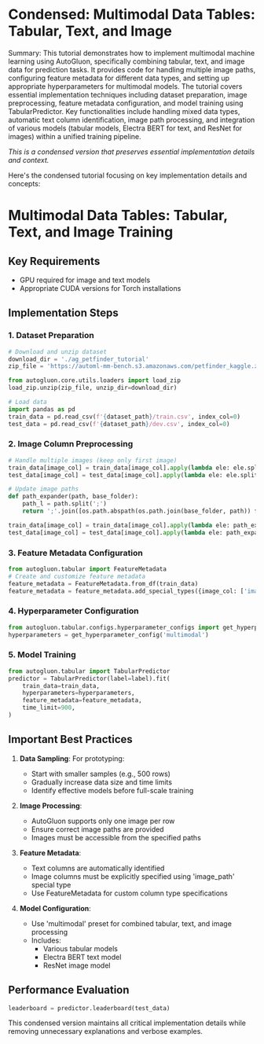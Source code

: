 # Condensed: Multimodal Data Tables: Tabular, Text, and Image

Summary: This tutorial demonstrates how to implement multimodal machine learning using AutoGluon, specifically combining tabular, text, and image data for prediction tasks. It provides code for handling multiple image paths, configuring feature metadata for different data types, and setting up appropriate hyperparameters for multimodal models. The tutorial covers essential implementation techniques including dataset preparation, image preprocessing, feature metadata configuration, and model training using TabularPredictor. Key functionalities include handling mixed data types, automatic text column identification, image path processing, and integration of various models (tabular models, Electra BERT for text, and ResNet for images) within a unified training pipeline.

*This is a condensed version that preserves essential implementation details and context.*

Here's the condensed tutorial focusing on key implementation details and concepts:

# Multimodal Data Tables: Tabular, Text, and Image Training

## Key Requirements
- GPU required for image and text models
- Appropriate CUDA versions for Torch installations

## Implementation Steps

### 1. Dataset Preparation
```python
# Download and unzip dataset
download_dir = './ag_petfinder_tutorial'
zip_file = 'https://automl-mm-bench.s3.amazonaws.com/petfinder_kaggle.zip'

from autogluon.core.utils.loaders import load_zip
load_zip.unzip(zip_file, unzip_dir=download_dir)

# Load data
import pandas as pd
train_data = pd.read_csv(f'{dataset_path}/train.csv', index_col=0)
test_data = pd.read_csv(f'{dataset_path}/dev.csv', index_col=0)
```

### 2. Image Column Preprocessing
```python
# Handle multiple images (keep only first image)
train_data[image_col] = train_data[image_col].apply(lambda ele: ele.split(';')[0])
test_data[image_col] = test_data[image_col].apply(lambda ele: ele.split(';')[0])

# Update image paths
def path_expander(path, base_folder):
    path_l = path.split(';')
    return ';'.join([os.path.abspath(os.path.join(base_folder, path)) for path in path_l])

train_data[image_col] = train_data[image_col].apply(lambda ele: path_expander(ele, base_folder=dataset_path))
test_data[image_col] = test_data[image_col].apply(lambda ele: path_expander(ele, base_folder=dataset_path))
```

### 3. Feature Metadata Configuration
```python
from autogluon.tabular import FeatureMetadata
# Create and customize feature metadata
feature_metadata = FeatureMetadata.from_df(train_data)
feature_metadata = feature_metadata.add_special_types({image_col: ['image_path']})
```

### 4. Hyperparameter Configuration
```python
from autogluon.tabular.configs.hyperparameter_configs import get_hyperparameter_config
hyperparameters = get_hyperparameter_config('multimodal')
```

### 5. Model Training
```python
from autogluon.tabular import TabularPredictor
predictor = TabularPredictor(label=label).fit(
    train_data=train_data,
    hyperparameters=hyperparameters,
    feature_metadata=feature_metadata,
    time_limit=900,
)
```

## Important Best Practices

1. **Data Sampling**: For prototyping:
   - Start with smaller samples (e.g., 500 rows)
   - Gradually increase data size and time limits
   - Identify effective models before full-scale training

2. **Image Processing**:
   - AutoGluon supports only one image per row
   - Ensure correct image paths are provided
   - Images must be accessible from the specified paths

3. **Feature Metadata**:
   - Text columns are automatically identified
   - Image columns must be explicitly specified using 'image_path' special type
   - Use FeatureMetadata for custom column type specifications

4. **Model Configuration**:
   - Use 'multimodal' preset for combined tabular, text, and image processing
   - Includes:
     - Various tabular models
     - Electra BERT text model
     - ResNet image model

## Performance Evaluation
```python
leaderboard = predictor.leaderboard(test_data)
```

This condensed version maintains all critical implementation details while removing unnecessary explanations and verbose examples.